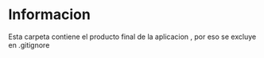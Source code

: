 # Informacion
Esta carpeta contiene el producto final de la aplicacion , por eso se excluye en .gitignore